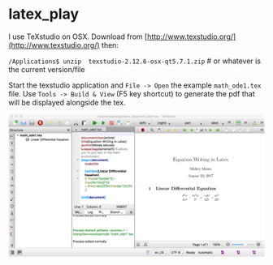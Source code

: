 # latex_play

I use TeXstudio on OSX. Download from [http://www.texstudio.org/](http://www.texstudio.org/)
then:

`/Applications$ unzip  texstudio-2.12.6-osx-qt5.7.1.zip`  # or whatever is the current version/file

Start the texstudio application and `File -> Open` the example `math_ode1.tex` file. Use `Tools -> Build & View` (F5 key shortcut) to generate the pdf that will be displayed alongside the tex. 

![alt text](https://github.com/rheiland/latex_play/blob/master/math_ode1.png "TeXstudio")
